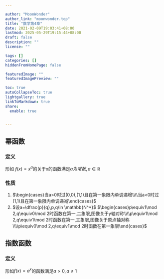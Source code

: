 ```yaml
---

author: "MoonWonder"
author_link: "moonwonder.top"
title: "数学第4章"
date: 2021-02-09T19:03:41+08:00
lastmod: 2025-05-29T19:15:44+08:00
draft: false
description: ""
license: ""

tags: []
categories: []
hiddenFromHomePage: false

featuredImage: ""
featuredImagePreview: ""

toc: true
autoCollapseToc: true
lightgallery: true
linkToMarkdown: true
share:
  enable: true


---
```


## 幂函数

### 定义

形如 $f(x)=x^a$的关于x的函数满足$a为常数, a\in \mathbb{R}$

### 性质

1. $\begin{cases}当a>0时过(0,0),(1,1)且在第一象限内单调递增\\\\当a<0时过(1,1)且在第一象限内单调递减\end{cases}$
2. $设a=\dfrac{p}{q},p,q\in \mathbb{N^*}$ $\begin{cases}p\equiv1\mod 2,q\equiv0\mod 2时函数在第一,二象限,图像关于y轴对称\\\\p\equiv1\mod 2,q\equiv1\mod 2时函数在第一,三象限,图像关于原点轴对称\\\\p\equiv0\mod 2,q\equiv1\mod 2时函数在第一象限\end{cases}$

## 指数函数

### 定义

形如$f(x)=a^x$的函数满足$a>0, a\neq 1$

